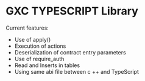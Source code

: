 # GXC TYPESCRIPT Library

Current features:

- Use of apply()
- Execution of actions
- Deserialization of contract entry parameters
- Use of require_auth
- Read and Inserts in tables
- Using same abi file between c ++ and TypeScript

